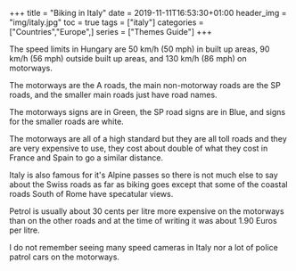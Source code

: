 +++
title = "Biking in Italy"
date = 2019-11-11T16:53:30+01:00
header_img = "img/italy.jpg"
toc = true
tags = ["italy"]
categories = ["Countries","Europe",]
series = ["Themes Guide"]
+++

The speed limits in Hungary are 50 km/h (50 mph) in built up areas, 90 km/h (56 mph) outside built up areas, and 130 km/h (86 mph) on motorways.

The motorways are the A roads, the main non-motorway roads are the SP roads, and the smaller main roads just have road names.

The motorways signs are in Green, the SP road signs are in Blue, and signs for the smaller roads are white.

The motorways are all of a high standard but they are all toll roads and they are very expensive to use, they cost about double of what they cost in France and Spain to go a similar distance.

Italy is also famous for it's Alpine passes so there is not much else to say about the Swiss roads as far as biking goes except that some of the coastal roads South of Rome have specatular views.

Petrol is usually about 30 cents per litre more expensive on the motorways than on the other roads and at the time of writing it was about 1.90 Euros per litre.

I do not remember seeing many speed cameras in Italy nor a lot of police patrol cars on the motorways.
